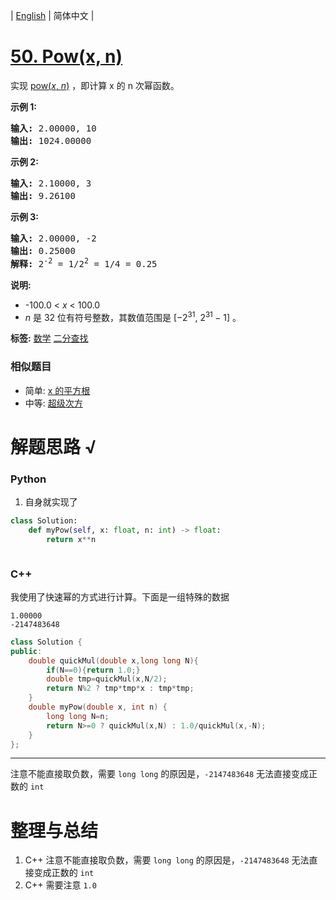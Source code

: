 | [English](README_EN.md) | 简体中文 |

# [50. Pow(x, n)](https://leetcode-cn.com/problems/powx-n)
<p>实现&nbsp;<a href="https://www.cplusplus.com/reference/valarray/pow/" target="_blank">pow(<em>x</em>, <em>n</em>)</a>&nbsp;，即计算 x 的 n 次幂函数。</p>

<p><strong>示例 1:</strong></p>

<pre><strong>输入:</strong> 2.00000, 10
<strong>输出:</strong> 1024.00000
</pre>

<p><strong>示例&nbsp;2:</strong></p>

<pre><strong>输入:</strong> 2.10000, 3
<strong>输出:</strong> 9.26100
</pre>

<p><strong>示例&nbsp;3:</strong></p>

<pre><strong>输入:</strong> 2.00000, -2
<strong>输出:</strong> 0.25000
<strong>解释:</strong> 2<sup>-2</sup> = 1/2<sup>2</sup> = 1/4 = 0.25</pre>

<p><strong>说明:</strong></p>

<ul>
	<li>-100.0 &lt;&nbsp;<em>x</em>&nbsp;&lt; 100.0</li>
	<li><em>n</em>&nbsp;是 32 位有符号整数，其数值范围是&nbsp;[&minus;2<sup>31</sup>,&nbsp;2<sup>31&nbsp;</sup>&minus; 1] 。</li>
</ul>

**标签:**  [数学](https://leetcode-cn.com/tag/math) [二分查找](https://leetcode-cn.com/tag/binary-search) 
 ### 相似题目
- 简单:	[x 的平方根](https://leetcode-cn.com/problems/sqrtx) 
- 中等:	[超级次方](https://leetcode-cn.com/problems/super-pow) 

# 解题思路 √

### Python

1. 自身就实现了

```python
class Solution:
    def myPow(self, x: float, n: int) -> float:
        return x**n
```


```python

```

### C++

我使用了快速幂的方式进行计算。下面是一组特殊的数据

```
1.00000
-2147483648
```

```cpp
class Solution {
public:
    double quickMul(double x,long long N){
        if(N==0){return 1.0;}
        double tmp=quickMul(x,N/2);
        return N%2 ? tmp*tmp*x : tmp*tmp;
    }
    double myPow(double x, int n) {
        long long N=n;
        return N>=0 ? quickMul(x,N) : 1.0/quickMul(x,-N);
    }
};
```

---

注意不能直接取负数，需要 `long long` 的原因是，`-2147483648` 无法直接变成正数的 `int`

# 整理与总结

1. C++ 注意不能直接取负数，需要 `long long` 的原因是，`-2147483648` 无法直接变成正数的 `int`
2. C++ 需要注意 `1.0`